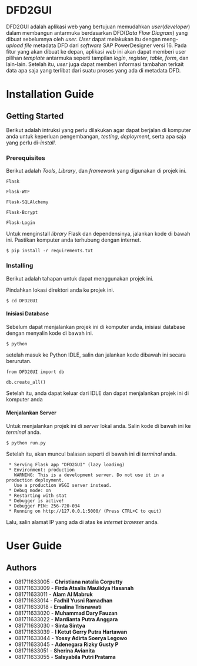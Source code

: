 # DFD2GUI

DFD2GUI adalah aplikasi web yang bertujuan memudahkan *user*(*developer*) dalam membangun antarmuka berdasarkan DFD(*Data Flow Diagram*) yang dibuat sebelumnya oleh *user*. *User* dapat melakukan itu dengan meng-*upload file* metadata DFD dari *software* SAP PowerDesigner versi 16. Pada fitur yang akan dibuat ke depan, aplikasi *web* ini akan dapat memberi user pilihan *template* antarmuka seperti tampilan *login*, *register*, *table*, *form*, dan lain-lain. Setelah itu, *user* juga dapat memberi informasi tambahan terkait data apa saja yang terlibat dari suatu proses yang ada di metadata DFD.

# Installation Guide

## Getting Started

Berikut adalah intruksi yang perlu dilakukan agar dapat berjalan di komputer anda untuk keperluan pengembangan, *testing*, *deployment*, serta apa saja yang perlu di-*install*.

### Prerequisites

Berikut adalah *Tools*, *Library*, dan *framework* yang digunakan di projek ini.

```
Flask

Flask-WTF

Flask-SQLAlchemy

Flask-Bcrypt

Flask-Login
```
Untuk menginstall *library* Flask dan dependensinya, jalankan kode di bawah ini. Pastikan komputer anda terhubung dengan internet.
```
$ pip install -r requirements.txt
```

### Installing

Berikut adalah tahapan untuk dapat menggunakan projek ini.

Pindahkan lokasi direktori anda ke projek ini.

```
$ cd DFD2GUI
```
#### Inisiasi Database
Sebelum dapat menjalankan projek ini di komputer anda, inisiasi database dengan menyalin kode di bawah ini.
```
$ python
```
setelah masuk ke Python IDLE, salin dan jalankan kode dibawah ini secara berurutan.
```
from DFD2GUI import db

db.create_all()
```
Setelah itu, anda dapat keluar dari IDLE dan dapat menjalankan projek ini di komputer anda
#### Menjalankan Server
Untuk menjalankan projek ini di *server* lokal anda. Salin kode di bawah ini ke *terminal* anda.
```
$ python run.py
```

Setelah itu, akan muncul balasan seperti di bawah ini di *terminal* anda.

```
 * Serving Flask app "DFD2GUI" (lazy loading)
 * Environment: production
   WARNING: This is a development server. Do not use it in a production deployment.
   Use a production WSGI server instead.
 * Debug mode: on
 * Restarting with stat
 * Debugger is active!
 * Debugger PIN: 256-720-034
 * Running on http://127.0.0.1:5000/ (Press CTRL+C to quit)
```
Lalu, salin alamat IP yang ada di atas ke *internet browser* anda.

# User Guide

## Authors

* 081711633005 - **Christiana natalia Corputty**
* 081711633009 - **Firda Atsalis Maulidya Hasanah**
* 081711633011 - **Alam Al Mabruk**
* 081711633014 - **Fadhil Yusni Ramadhan**
* 081711633018 - **Ersalina Trisnawati**
* 081711633020 - **Muhammad Dary Fauzan**
* 081711633022 - **Mardianta Putra Anggara**
* 081711633030 - **Sinta Sintya**
* 081711633039 - **I Ketut Gerry Putra Hartawan**
* 081711633044 - **Yossy Adirta Soerya Legowo**
* 081711633045 - **Adenegara Rizky Gusty P**
* 081711633051 - **Sherina Avianita**
* 081711633055 - **Salsyabila Putri Pratama**

